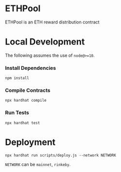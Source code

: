 # ETHPool

ETHPool is an ETH reward distribution contract

# Local Development

The following assumes the use of `node@>=10`.

### Install Dependencies

`npm install`

### Compile Contracts

`npx hardhat compile`

### Run Tests

`npx hardhat test`

# Deployment

`npx hardhat run scripts/deploy.js --network NETWORK`

`NETWORK` can be `mainnet`, `rinkeby`.
